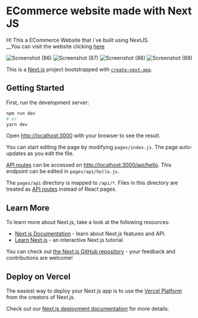 # ECommerce website made with Next JS
H! This a ECommerce Website that i´ve built using NextJS.  
__You can visit the website clicking <a href="https://ec-ommerce-next-js.vercel.app/"/>here</a>

![Screenshot (86)](https://user-images.githubusercontent.com/97960285/175025423-7dd59072-03db-4d54-8cc5-75ebb1331a18.png)
![Screenshot (87)](https://user-images.githubusercontent.com/97960285/175025433-ca20df16-4a3b-48b5-844c-5eea38ebaa0c.png)
![Screenshot (88)](https://user-images.githubusercontent.com/97960285/175025436-b47f5277-37d0-4ba0-87d1-d58ea3c3458f.png)
![Screenshot (89)](https://user-images.githubusercontent.com/97960285/175025438-2c2ae3ea-0bbc-468f-83b3-483f353d878d.png)




This is a [Next.js](https://nextjs.org/) project bootstrapped with [`create-next-app`](https://github.com/vercel/next.js/tree/canary/packages/create-next-app).

## Getting Started

First, run the development server:

```bash
npm run dev
# or
yarn dev
```

Open [http://localhost:3000](http://localhost:3000) with your browser to see the result.

You can start editing the page by modifying `pages/index.js`. The page auto-updates as you edit the file.

[API routes](https://nextjs.org/docs/api-routes/introduction) can be accessed on [http://localhost:3000/api/hello](http://localhost:3000/api/hello). This endpoint can be edited in `pages/api/hello.js`.

The `pages/api` directory is mapped to `/api/*`. Files in this directory are treated as [API routes](https://nextjs.org/docs/api-routes/introduction) instead of React pages.

## Learn More

To learn more about Next.js, take a look at the following resources:

- [Next.js Documentation](https://nextjs.org/docs) - learn about Next.js features and API.
- [Learn Next.js](https://nextjs.org/learn) - an interactive Next.js tutorial.

You can check out [the Next.js GitHub repository](https://github.com/vercel/next.js/) - your feedback and contributions are welcome!

## Deploy on Vercel

The easiest way to deploy your Next.js app is to use the [Vercel Platform](https://vercel.com/new?utm_medium=default-template&filter=next.js&utm_source=create-next-app&utm_campaign=create-next-app-readme) from the creators of Next.js.

Check out our [Next.js deployment documentation](https://nextjs.org/docs/deployment) for more details.
